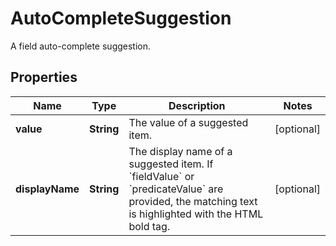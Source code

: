 

# AutoCompleteSuggestion

A field auto-complete suggestion.

## Properties

| Name | Type | Description | Notes |
|------------ | ------------- | ------------- | -------------|
|**value** | **String** | The value of a suggested item. |  [optional] |
|**displayName** | **String** | The display name of a suggested item. If &#x60;fieldValue&#x60; or &#x60;predicateValue&#x60; are provided, the matching text is highlighted with the HTML bold tag. |  [optional] |



